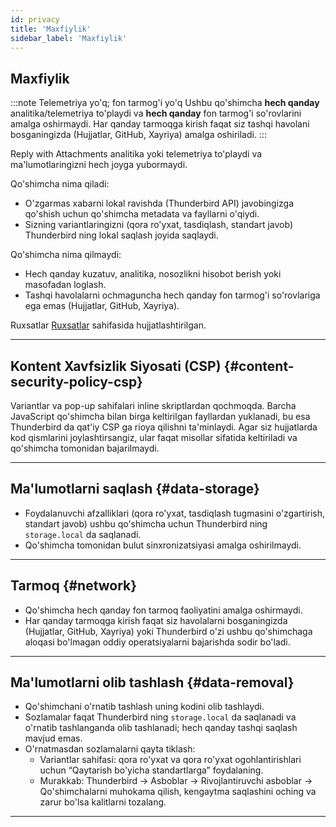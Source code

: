 ```yaml
---
id: privacy
title: 'Maxfiylik'
sidebar_label: 'Maxfiylik'
---
```


## Maxfiylik

:::note Telemetriya yo'q; fon tarmog'i yo'q
Ushbu qo'shimcha **hech qanday** analitika/telemetriya to'playdi va **hech qanday** fon tarmog'i so'rovlarini amalga oshirmaydi. Har qanday tarmoqga kirish faqat siz tashqi havolani bosganingizda (Hujjatlar, GitHub, Xayriya) amalga oshiriladi.
:::

Reply with Attachments analitika yoki telemetriya to'playdi va ma'lumotlaringizni hech joyga yubormaydi.

Qo'shimcha nima qiladi:

- O'zgarmas xabarni lokal ravishda (Thunderbird API) javobingizga qo'shish uchun qo'shimcha metadata va fayllarni o'qiydi.
- Sizning variantlaringizni (qora ro'yxat, tasdiqlash, standart javob) Thunderbird ning lokal saqlash joyida saqlaydi.

Qo'shimcha nima qilmaydi:

- Hech qanday kuzatuv, analitika, nosozlikni hisobot berish yoki masofadan loglash.
- Tashqi havolalarni ochmaguncha hech qanday fon tarmog'i so'rovlariga ega emas (Hujjatlar, GitHub, Xayriya).

Ruxsatlar [Ruxsatlar](permissions) sahifasida hujjatlashtirilgan.

---

## Kontent Xavfsizlik Siyosati (CSP) {#content-security-policy-csp}

Variantlar va pop-up sahifalari inline skriptlardan qochmoqda. Barcha JavaScript qo'shimcha bilan birga keltirilgan fayllardan yuklanadi, bu esa Thunderbird da qat'iy CSP ga rioya qilishni ta'minlaydi. Agar siz hujjatlarda kod qismlarini joylashtirsangiz, ular faqat misollar sifatida keltiriladi va qo'shimcha tomonidan bajarilmaydi.

---

## Ma'lumotlarni saqlash {#data-storage}

- Foydalanuvchi afzalliklari (qora ro'yxat, tasdiqlash tugmasini o'zgartirish, standart javob) ushbu qo'shimcha uchun Thunderbird ning `storage.local` da saqlanadi.
- Qo'shimcha tomonidan bulut sinxronizatsiyasi amalga oshirilmaydi.

---

## Tarmoq {#network}

- Qo'shimcha hech qanday fon tarmoq faoliyatini amalga oshirmaydi.
- Har qanday tarmoqga kirish faqat siz havolalarni bosganingizda (Hujjatlar, GitHub, Xayriya) yoki Thunderbird o'zi ushbu qo'shimchaga aloqasi bo'lmagan oddiy operatsiyalarni bajarishda sodir bo'ladi.

---

## Ma'lumotlarni olib tashlash {#data-removal}

- Qo'shimchani o'rnatib tashlash uning kodini olib tashlaydi.
- Sozlamalar faqat Thunderbird ning `storage.local` da saqlanadi va o'rnatib tashlanganda olib tashlanadi; hech qanday tashqi saqlash mavjud emas.
- O'rnatmasdan sozlamalarni qayta tiklash:
  - Variantlar sahifasi: qora ro'yxat va qora ro'yxat ogohlantirishlari uchun “Qaytarish bo'yicha standartlarga” foydalaning.
  - Murakkab: Thunderbird → Asboblar → Rivojlantiruvchi asboblar → Qo'shimchalarni muhokama qilish, kengaytma saqlashini oching va zarur bo'lsa kalitlarni tozalang.

---
